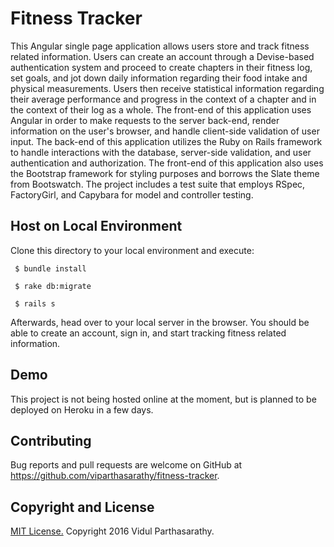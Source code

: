 # Fitness Tracker
  This Angular single page application allows users store and track fitness related information. Users can create an account through a Devise-based authentication system and proceed to create chapters in their fitness log, set goals, and jot down daily information regarding their food intake and physical measurements. Users then receive statistical information regarding their average performance and progress in the context of a chapter and in the context of their log as a whole. The front-end of this application uses Angular in order to make requests to the server back-end, render information on the user's browser, and handle client-side validation of user input. The back-end of this application utilizes the Ruby on Rails framework to handle interactions with the database, server-side validation, and user authentication and authorization. The front-end of this application also uses the Bootstrap framework for styling purposes and borrows the Slate theme from Bootswatch. The project includes a test suite that employs RSpec, FactoryGirl, and Capybara for model and controller testing.

## Host on Local Environment
Clone this directory to your local environment and execute:
```
 $ bundle install

 $ rake db:migrate

 $ rails s
```

Afterwards, head over to your local server in the browser. You should be able to create an account, sign in, and start tracking fitness related information.

## Demo

This project is not being hosted online at the moment, but is planned to be deployed on Heroku in a few days.

## Contributing

Bug reports and pull requests are welcome on GitHub at https://github.com/viparthasarathy/fitness-tracker.


## Copyright and License

[MIT License.](https://github.com/viparthasarathy/fitness-tracker/blob/master/LICENSE.md) Copyright 2016 Vidul Parthasarathy.

